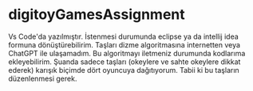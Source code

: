 # digitoyGamesAssignment
Vs Code'da yazılmıştır.
İstenmesi durumunda eclipse ya da intellij idea formuna dönüştürebilirim.
Taşları dizme algoritmasına internetten veya ChatGPT ile ulaşamadım. Bu algoritmayı iletmeniz durumunda kodlarıma ekleyebilirim.
Şuanda sadece taşları (okeylere ve sahte okeylere dikkat ederek) karışık biçimde dört oyuncuya dağıtıyorum. Tabii ki bu taşların düzenlenmesi gerek.
